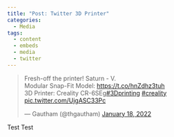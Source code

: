```yaml
---
title: "Post: Twitter 3D Printer"
categories:
  - Media
tags:
  - content
  - embeds
  - media
  - twitter
---
```

<blockquote class="twitter-tweet"><p lang="en" dir="ltr">Fresh-off the printer! Saturn - V. <br>Modular Snap-Fit Model: <a href="https://t.co/hnZdhz3tuh">https://t.co/hnZdhz3tuh</a><br>3D Printer: Creality CR-6SEg<a href="https://twitter.com/hashtag/3Dprinting?src=hash&amp;ref_src=twsrc%5Etfw">#3Dprinting</a> <a href="https://twitter.com/hashtag/creality?src=hash&amp;ref_src=twsrc%5Etfw">#creality</a> <a href="https://t.co/UjgASC33Pc">pic.twitter.com/UjgASC33Pc</a></p>&mdash; Gautham (@thgautham) <a href="https://twitter.com/thgautham/status/1483309754466242562?ref_src=twsrc%5Etfw">January 18, 2022</a></blockquote> <script async src="https://platform.twitter.com/widgets.js" charset="utf-8"></script>

Test Test